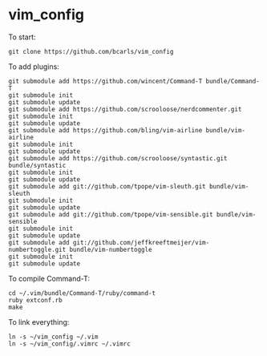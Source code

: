vim_config
==========

To start:

    git clone https://github.com/bcarls/vim_config

To add plugins:

    git submodule add https://github.com/wincent/Command-T bundle/Command-T
    git submodule init
    git submodule update
    git submodule add https://github.com/scrooloose/nerdcommenter.git
    git submodule init
    git submodule update
    git submodule add https://github.com/bling/vim-airline bundle/vim-airline
    git submodule init
    git submodule update
    git submodule add https://github.com/scrooloose/syntastic.git bundle/syntastic
    git submodule init
    git submodule update
    git submodule add git://github.com/tpope/vim-sleuth.git bundle/vim-sleuth
    git submodule init
    git submodule update
    git submodule add git://github.com/tpope/vim-sensible.git bundle/vim-sensible
    git submodule init
    git submodule update
    git submodule add git://github.com/jeffkreeftmeijer/vim-numbertoggle.git bundle/vim-numbertoggle
    git submodule init
    git submodule update

To compile Command-T:

    cd ~/.vim/bundle/Command-T/ruby/command-t
    ruby extconf.rb
    make
    
To link everything:

    ln -s ~/vim_config ~/.vim
    ln -s ~/vim_config/.vimrc ~/.vimrc
